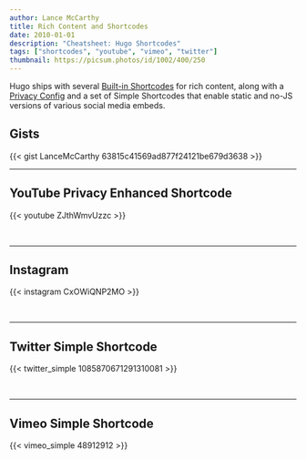 ```yaml
---
author: Lance McCarthy
title: Rich Content and Shortcodes
date: 2010-01-01
description: "Cheatsheet: Hugo Shortcodes"
tags: ["shortcodes", "youtube", "vimeo", "twitter"]
thumbnail: https://picsum.photos/id/1002/400/250
---
```


Hugo ships with several [Built-in Shortcodes](https://gohugo.io/content-management/shortcodes/#use-hugos-built-in-shortcodes) for rich content, along with a [Privacy Config](https://gohugo.io/about/hugo-and-gdpr/) and a set of Simple Shortcodes that enable static and no-JS versions of various social media embeds.

## <!--more-->

## Gists

{{< gist LanceMcCarthy 63815c41569ad877f24121be679d3638 >}}
<br>

---

## YouTube Privacy Enhanced Shortcode

{{< youtube ZJthWmvUzzc >}}

<br>

---

## Instagram

{{< instagram CxOWiQNP2MO >}}

<br>

---

## Twitter Simple Shortcode

{{< twitter_simple 1085870671291310081 >}}

<br>

---



## Vimeo Simple Shortcode

{{< vimeo_simple 48912912 >}}
